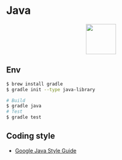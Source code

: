 # Java

<p align="center">
<img width="80" src='https://cdn.jsdelivr.net/gh/devicons/devicon/icons/java/java-original.svg'>
</p>


## Env

```sh
$ brew install gradle
$ gradle init --type java-library
```

```sh
# Build
$ gradle java
# Test
$ gradle test
```

## Coding style
- [Google Java Style Guide](https://google.github.io/styleguide/javaguide.html)
